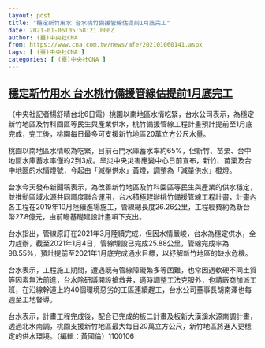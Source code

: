 ```yaml
---
layout: post
title: "穩定新竹用水 台水桃竹備援管線估提前1月底完工"
date: 2021-01-06T05:58:21.000Z
author: (臺)中央社CNA
from: https://www.cna.com.tw/news/afe/202101060141.aspx
tags: [ (臺)中央社CNA ]
categories: [ (臺)中央社CNA ]
---
```

<!--1609912701000-->
[穩定新竹用水 台水桃竹備援管線估提前1月底完工](https://www.cna.com.tw/news/afe/202101060141.aspx)
------

<div>
<div></div><div class="paragraph"><p>（中央社記者楊舒晴台北6日電）桃園以南地區水情吃緊，台水公司表示，為穩定新竹地區及竹科園區等民生與產業供水，桃竹備援管線工程計畫預計提前至1月底完成，完工後，桃園每日最多可支援新竹地區20萬立方公尺水量。</p><p>桃園以南地區水情較為吃緊，目前石門水庫蓄水率約65%，但新竹、苗栗、台中地區水庫蓄水率僅約2到3成。旱災中央災害應變中心日前宣布，新竹、苗栗及台中地區的水情燈號，今起由「減壓供水」黃燈，調整為「減量供水」橙燈。</p><p>台水今天發布新聞稿表示，為改善新竹地區及竹科園區等民生與產業的供水穩定，並推動區域水源共同調度聯合運用，台水積極趕辦桃竹備援管線工程計畫，計畫內各工程在2019年10月陸續進場施工，管線總長度26.26公里，工程經費約為新台幣27.8億元，由前瞻基礎建設計畫項下支出。</p><p>台水指出，管線原訂在2021年3月陸續完成，但因水情嚴峻，台水為穩定供水，全力趕辦，截至2021年1月4日，管線埋設已完成25.88公里，管線完成率為98.55%，預計提前至2021年1月底完成通水目標，以紓解新竹地區的缺水危機。</p><p>台水表示，工程施工期間，遭遇既有管線障礙繁多等困難，也常因遇軟硬不同土質等因素無法前進，台水除研議開設搶救井，適時調整工法克服外，也請廠商加派工班，在沿線幹道上約40個環境惡劣的工區連續趕工，台水公司董事長胡南澤也每週至工地督導。</p><p>台水表示，計畫工程完成後，配合已完成的板二計畫及板新大漢溪水源南調計畫，透過北水南調，桃園支援新竹地區最大每日20萬立方公尺，新竹地區將進入更穩定的供水環境。（編輯：黃國倫）1100106</p></div>
</div>

